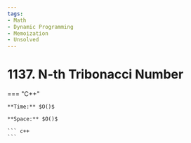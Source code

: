 ```yaml
---
tags:
- Math
- Dynamic Programming
- Memoization
- Unsolved
---
```



# 1137. N-th Tribonacci Number

=== "C++"

    **Time:** $O()$

    **Space:** $O()$

    ``` c++
    ```
